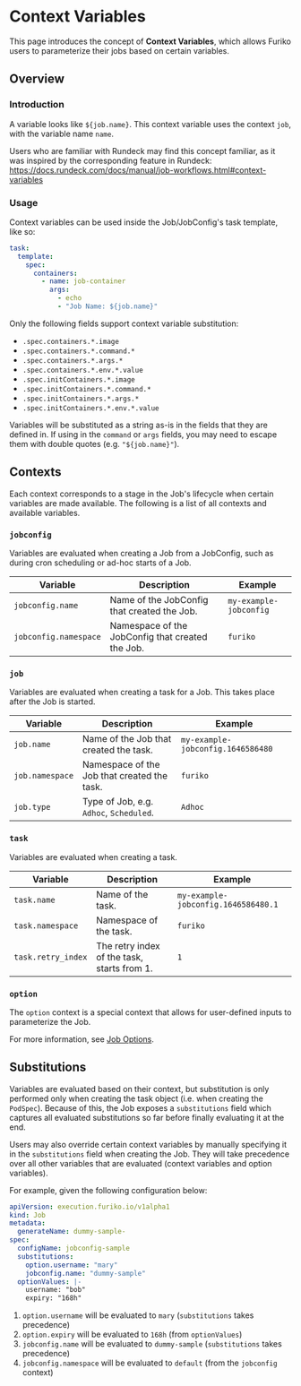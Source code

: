 # Context Variables

This page introduces the concept of **Context Variables**, which allows Furiko users to parameterize their jobs based on certain variables.

## Overview

### Introduction

A variable looks like `${job.name}`. This context variable uses the context `job`, with the variable name `name`.

Users who are familiar with Rundeck may find this concept familiar, as it was inspired by the corresponding feature in Rundeck: <https://docs.rundeck.com/docs/manual/job-workflows.html#context-variables>

### Usage

Context variables can be used inside the Job/JobConfig's task template, like so:

```{.yaml title="Example JobTaskSpec"}
task:
  template:
    spec:
      containers:
        - name: job-container
          args:
            - echo
            - "Job Name: ${job.name}"
```

Only the following fields support context variable substitution:

- `.spec.containers.*.image`
- `.spec.containers.*.command.*`
- `.spec.containers.*.args.*`
- `.spec.containers.*.env.*.value`
- `.spec.initContainers.*.image`
- `.spec.initContainers.*.command.*`
- `.spec.initContainers.*.args.*`
- `.spec.initContainers.*.env.*.value`

Variables will be substituted as a string as-is in the fields that they are defined in. If using in the `command` or `args` fields, you may need to escape them with double quotes (e.g. `"${job.name}"`).

## Contexts

Each context corresponds to a stage in the Job's lifecycle when certain variables are made available. The following is a list of all contexts and available variables.

### `jobconfig`

Variables are evaluated when creating a Job from a JobConfig, such as during cron scheduling or ad-hoc starts of a Job.

| Variable              | Description                                      | Example                |
| --------------------- | ------------------------------------------------ | ---------------------- |
| `jobconfig.name`      | Name of the JobConfig that created the Job.      | `my-example-jobconfig` |
| `jobconfig.namespace` | Namespace of the JobConfig that created the Job. | `furiko`               |

### `job`

Variables are evaluated when creating a task for a Job. This takes place after the Job is started.

| Variable        | Description                                 | Example                           |
| --------------- | ------------------------------------------- | --------------------------------- |
| `job.name`      | Name of the Job that created the task.      | `my-example-jobconfig.1646586480` |
| `job.namespace` | Namespace of the Job that created the task. | `furiko`                          |
| `job.type`      | Type of Job, e.g. `Adhoc`, `Scheduled`.     | `Adhoc`                           |

### `task`

Variables are evaluated when creating a task.

| Variable           | Description                                 | Example                             |
| ------------------ | ------------------------------------------- | ----------------------------------- |
| `task.name`        | Name of the task.                           | `my-example-jobconfig.1646586480.1` |
| `task.namespace`   | Namespace of the task.                      | `furiko`                            |
| `task.retry_index` | The retry index of the task, starts from 1. | `1`                                 |

### `option`

The `option` context is a special context that allows for user-defined inputs to parameterize the Job.

For more information, see [Job Options](./job-options.md).

## Substitutions

Variables are evaluated based on their context, but substitution is only performed only when creating the task object (i.e. when creating the `PodSpec`). Because of this, the Job exposes a `substitutions` field which captures all evaluated substitutions so far before finally evaluating it at the end.

Users may also override certain context variables by manually specifying it in the `substitutions` field when creating the Job. They will take precedence over all other variables that are evaluated (context variables and option variables).

For example, given the following configuration below:

```{.yaml title="Example: Custom Substitutions"}
apiVersion: execution.furiko.io/v1alpha1
kind: Job
metadata:
  generateName: dummy-sample-
spec:
  configName: jobconfig-sample
  substitutions:
    option.username: "mary"
    jobconfig.name: "dummy-sample"
  optionValues: |-
    username: "bob"
    expiry: "168h"
```

1. `option.username` will be evaluated to `mary` (`substitutions` takes precedence)
2. `option.expiry` will be evaluated to `168h` (from `optionValues`)
3. `jobconfig.name` will be evaluated to `dummy-sample` (`substitutions` takes precedence)
4. `jobconfig.namespace` will be evaluated to `default` (from the `jobconfig` context)
